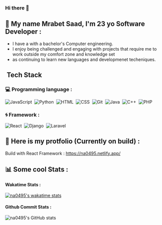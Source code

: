 ### Hi there :wave:  

## :boy: My name Mrabet Saad, I'm 23 yo Software Developer :
- I have a with a bachelor's Computer engineering.
- I enjoy being challenged and engaging with projects that require me to work outside my comfort zone and knowledge set
- as continuing to learn new languages and developmenet techeniques.

##  &nbsp;Tech Stack

### :computer: Programming language :

![JavaScript](https://img.shields.io/badge/-JavaScript-05122A?style=for-the-badge&logo=javascript)&nbsp;
![Python](https://img.shields.io/badge/-Python-05122A?style=for-the-badge&logo=python)&nbsp;
![HTML](https://img.shields.io/badge/-HTML-05122A?style=for-the-badge&logo=HTML5)&nbsp;
![CSS](https://img.shields.io/badge/-CSS-05122A?style=for-the-badge&logo=CSS3&logoColor=1572B6)&nbsp;
![Git](https://img.shields.io/badge/-Git-05122A?style=for-the-badge&logo=git)&nbsp;
![Java](https://img.shields.io/badge/-Java-05122A?style=for-the-badge&logo=java)&nbsp;
![C++](https://img.shields.io/badge/-C++-05122A?style=for-the-badge&logo=C++)&nbsp;
![PHP](https://img.shields.io/badge/-PHP-05122A?style=for-the-badge&logo=PHP)&nbsp;

### :cyclone: Framework :

![React](https://img.shields.io/badge/-React-05122A?style=for-the-badge&logo=react)&nbsp;
![Django](https://img.shields.io/badge/-Django-05122A?style=for-the-badge&logo=django)&nbsp;
![Laravel](https://img.shields.io/badge/-Laravel-05122A?style=for-the-badge&logo=laravel)&nbsp;

## :bookmark_tabs: Here is my protfolio (Currently on build) :

Build with React Framework :
https://na0495.netlify.app/

## :bar_chart: Some cool Stats : <br/>

#### Wakatime Stats :
[![na0495's wakatime stats](https://github-readme-stats.vercel.app/api/wakatime?username=na0495&3&layout=compact)](https://github.com/na0495/github-readme-stats)

#### Github Commit Stats :
![na0495's GitHub stats](https://github-readme-stats.vercel.app/api?username=na0495&show_icons=true&theme=radical&count_private=true)



